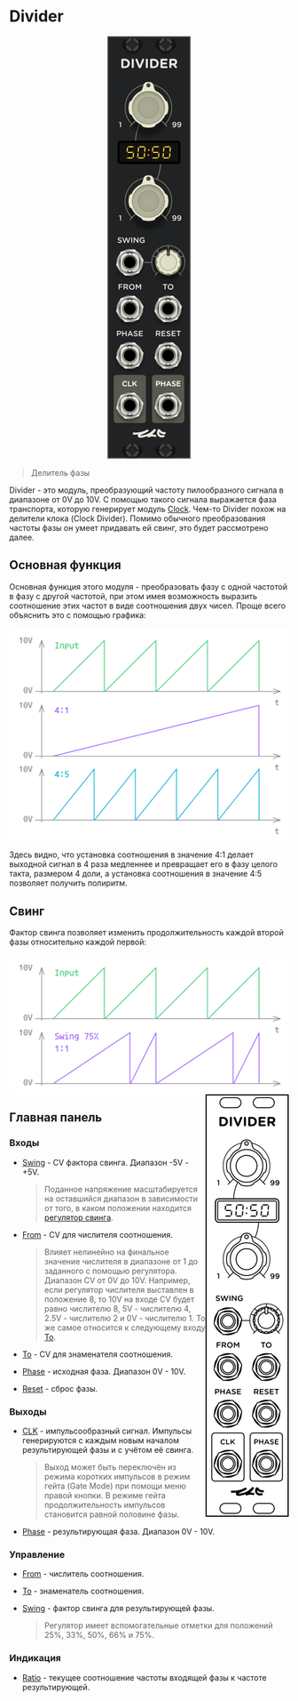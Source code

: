 <!---
start: affixing
affixed: blueprint
blueprint: divider-blueprint.svg
preview: divider.svg
-->

# Divider

<p align='center' class='md-only'>
  <img src='divider.svg'/>
</p>

> Делитель фазы

Divider - это модуль, преобразующий частоту пилообразного сигнала в диапазоне от 0V до 10V. С помощью такого сигнала выражается фаза транспорта, которую генерирует модуль [Clock](./clock).
Чем-то Divider похож на делители клока (Clock Divider). Помимо обычного преобразования частоты фазы он умеет придавать ей свинг, это будет рассмотрено далее.

## Основная функция

Основная функция этого модуля - преобразовать фазу с одной частотой в фазу с другой частотой, при этом имея возможность выразить соотношение этих частот в виде соотношения двух чисел. Проще всего объяснить это с помощью графика:

<img align='middle' src='divider-main-function.svg'/>

Здесь видно, что установка соотношения в значение 4:1 делает выходной сигнал в 4 раза медленнее и превращает его в фазу целого такта, размером 4 доли, а установка соотношения в значение 4:5 позволяет получить полиритм.

## Свинг

Фактор свинга позволяет изменить продолжительность каждой второй фазы относительно каждой первой:

<img align='middle' src='divider-swing.svg'/>

<img align='right' src='divider-blueprint.svg' class='md-only'/>

## Главная панель

<!---
start: legend
-->

<!---
start: legend-group
slug: inputs
-->

### Входы

* <!---
  x: 8
  y: 191
  slug: swing
  type: labeled-socket
  -->
  <a name="inputs-swing" href='#inputs-swing'>Swing</a> - CV фактора свинга. Диапазон -5V - +5V.
  > Поданное напряжение масштабируется на оставшийся диапазон в зависимости от того, в каком положении находится [регулятор свинга](#controls-swing).

* <!---
  x: 8
  y: 233
  slug: from
  type: labeled-socket
  -->
  <a name="inputs-from" href='#inputs-from'>From</a> - CV для числителя соотношения.
  > Влияет нелинейно на финальное значение числителя в диапазоне от 1 до заданного с помощью регулятора. Диапазон CV от 0V до 10V. Например, если регулятор числителя выставлен в положение 8, то 10V на входе CV будет равно числителю 8, 5V - числителю 4, 2.5V - числителю 2 и 0V - числителю 1. То же самое относится к следующему входу [To](#inputs-to).

* <!---
  x: 42
  y: 233
  slug: to
  type: labeled-socket
  -->
  <a name="inputs-to" href='#inputs-to'>To</a> - CV для знаменателя соотношения.

* <!---
  x: 8
  y: 275
  slug: phase
  type: labeled-socket
  -->
  <a name="inputs-phase" href='#inputs-phase'>Phase</a> - исходная фаза. Диапазон 0V - 10V.

* <!---
  x: 42
  y: 275
  slug: reset
  type: labeled-socket
  -->
  <a name="inputs-reset" href='#inputs-reset'>Reset</a> - сброс фазы.

<!---
end: legend-group
-->

<!---
start: legend-group
slug: outputs
-->

### Выходы

* <!---
  x: 8
  y: 320
  slug: clock
  type: labeled-socket
  -->
  <a name="outputs-clock" href='#outputs-clock'>CLK</a> - импульсообразный сигнал. Импульсы генерируются с каждым новым началом результирующей фазы и с учётом её свинга.
  > Выход может быть переключён из режима коротких импульсов в режим гейта (Gate Mode) при помощи меню правой кнопки. В режиме гейта продолжительность импульсов становится равной половине фазы.

* <!---
  x: 42
  y: 320
  slug: phase
  type: labeled-socket
  -->
  <a name="outputs-phase" href='#outputs-phase'>Phase</a> - результирующая фаза. Диапазон 0V - 10V.

<!---
end: legend-group
-->

<!---
start: legend-group
slug: controls
-->

### Управление

* <!---
  x: 12
  y: 39
  slug: from
  type: cross-knob
  -->
  <a name="controls-from" href='#controls-from'>From</a> - числитель соотношения.

* <!---
  x: 12
  y: 123
  slug: to
  type: cross-knob
  -->
  <a name="controls-to" href='#controls-to'>To</a> - знаменатель соотношения.

* <!---
  x: 42
  y: 191
  slug: swing
  type: knob-25
  -->
  <a name="controls-swing" href='#controls-swing'>Swing</a> - фактор свинга для результирующей фазы.
  > Регулятор имеет вспомогательные отметки для положений 25%, 33%, 50%, 66% и 75%.

<!---
end: legend-group
-->

<!---
start: legend-group
slug: indicators
-->

### Индикация

* <!---
  x: 9
  y: 94
  slug: ratio
  type: ratio-display
  -->
  <a name="indicators-ratio" href='#indicators-ratio'>Ratio</a> - текущее соотношение частоты входящей фазы к частоте результирующей.

<!---
end: legend-group
-->

<!---
end: legend
-->

<!---
end: affixing
-->
